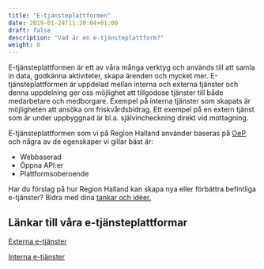 ```yaml
---
title: "E-tjänsteplattformen"
date: 2019-01-24T11:20:04+01:00
draft: false
description: "Vad är en e-tjänsteplattform?"
weight: 0
---
```


E-tjänsteplattformen är ett av våra många verktyg och används till att samla in data, godkänna aktiviteter, skapa ärenden och mycket mer. E-tjänsteplattformen är uppdelad mellan interna och externa tjänster och denna uppdelning ger oss möjlighet att tillgodose tjänster till både medarbetare och medborgare. Exempel på interna tjänster som skapats är möjligheten att ansöka om friskvårdsbidrag. Ett exempel på en extern tjänst som är under uppbyggnad är bl.a. självincheckning direkt vid mottagning. 

E-tjänsteplattformen som vi på Region Halland använder baseras på [OeP](www.oeplatform.org) och några av de egenskaper vi gillar bäst är: 

 - Webbaserad
 - Öppna API:er
 - Plattformsoberoende

Har du förslag på hur Region Halland kan skapa nya eller förbättra befintliga e-tjänster? Bidra med dina [tankar och idéer.](https://etjanster.intra.regionhalland.se/nytjanst)

## Länkar till våra e-tjänsteplattformar
[Externa e-tjänster](https://etjanster.regionhalland.se/)

[Interna e-tjänster](https://etjanster.intra.regionhalland.se/)
